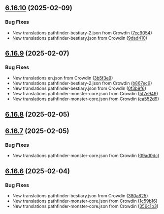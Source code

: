 ## [6.16.10](https://github.com/allnnde/pf2e-esp-translation/compare/v6.16.9...v6.16.10) (2025-02-09)


### Bug Fixes

* New translations pathfinder-bestiary-2.json from Crowdin ([7cc9054](https://github.com/allnnde/pf2e-esp-translation/commit/7cc90544cca028a9d0a7b574e0a14bcdb7a7712a))
* New translations pathfinder-bestiary.json from Crowdin ([9dad410](https://github.com/allnnde/pf2e-esp-translation/commit/9dad410e44fbde102cfcc04b9b319b5303ae9aee))



## [6.16.9](https://github.com/allnnde/pf2e-esp-translation/compare/v6.16.8...v6.16.9) (2025-02-07)


### Bug Fixes

* New translations en.json from Crowdin ([3b5f3e9](https://github.com/allnnde/pf2e-esp-translation/commit/3b5f3e9c99123a4d2f94b0e1e8f99374f500b5c1))
* New translations pathfinder-bestiary-2.json from Crowdin ([b867ec9](https://github.com/allnnde/pf2e-esp-translation/commit/b867ec937cfd77c94adfaf7becc773e553e18cef))
* New translations pathfinder-bestiary.json from Crowdin ([0f3b9f6](https://github.com/allnnde/pf2e-esp-translation/commit/0f3b9f6044c7e7ccdc7cfeb9d62e38eeb2edd8cf))
* New translations pathfinder-monster-core.json from Crowdin ([5f7e949](https://github.com/allnnde/pf2e-esp-translation/commit/5f7e9499dc2e6a9fc466c4ff09e70d5b13573e0f))
* New translations pathfinder-monster-core.json from Crowdin ([ca552d9](https://github.com/allnnde/pf2e-esp-translation/commit/ca552d9cdd4cd15732afe9b5dbcf57a7f121b586))



## [6.16.8](https://github.com/allnnde/pf2e-esp-translation/compare/v6.16.7...v6.16.8) (2025-02-05)



## [6.16.7](https://github.com/allnnde/pf2e-esp-translation/compare/v6.16.6...v6.16.7) (2025-02-05)


### Bug Fixes

* New translations pathfinder-monster-core.json from Crowdin ([09ad0dc](https://github.com/allnnde/pf2e-esp-translation/commit/09ad0dc4bcedd1d9fdb53be5f2fb170d6676e0e5))



## [6.16.6](https://github.com/allnnde/pf2e-esp-translation/compare/v6.16.5...v6.16.6) (2025-02-04)


### Bug Fixes

* New translations pathfinder-bestiary.json from Crowdin ([380a825](https://github.com/allnnde/pf2e-esp-translation/commit/380a825fda6ba069a31a04c6922fc89dd4881ebc))
* New translations pathfinder-monster-core.json from Crowdin ([1c59b16](https://github.com/allnnde/pf2e-esp-translation/commit/1c59b166da39e99841b2199c829873535db870e7))
* New translations pathfinder-monster-core.json from Crowdin ([356c1b3](https://github.com/allnnde/pf2e-esp-translation/commit/356c1b3fe4b93a3344f22b0aec057e4d98d6320a))



